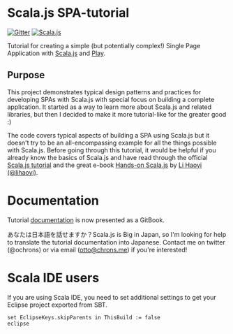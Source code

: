 # Scala.js SPA-tutorial

[![Gitter](https://badges.gitter.im/Join%20Chat.svg)](https://gitter.im/ochrons/scalajs-spa-tutorial?utm_source=badge&utm_medium=badge&utm_campaign=pr-badge) [![Scala.js](http://scala-js.org/assets/badges/scalajs-0.6.4.svg)](http://scala-js.org)

Tutorial for creating a simple (but potentially complex!) Single Page Application with [Scala.js](http://www.scala-js.org/) and [Play](https://www.playframework.com/).

## Purpose

This project demonstrates typical design patterns and practices for developing SPAs with Scala.js with special focus on building a complete application.
It started as a way to learn more about Scala.js and related libraries, but then I decided to make it more tutorial-like for the greater good :)

The code covers typical aspects of building a SPA using Scala.js but it doesn't try to be an all-encompassing example for all the things possible with Scala.js.
Before going through this tutorial, it would be helpful if you already know the basics of Scala.js and have read through the official
[Scala.js tutorial](http://www.scala-js.org/doc/tutorial.html) and the great e-book [Hands-on Scala.js](http://lihaoyi.github.io/hands-on-scala-js/#Hands-onScala.js)
by [Li Haoyi (@lihaoyi)](https://github.com/lihaoyi).

# Documentation

Tutorial [documentation](https://ochrons.github.io/scalajs-spa-tutorial) is now presented as a GitBook.

あなたは日本語を話せますか？Scala.js is Big in Japan, so I'm looking for help to translate the tutorial documentation into Japanese. Contact me on twitter 
(@ochrons) or via email (otto@chrons.me) if you're interested!

# Scala IDE users

If you are using Scala IDE, you need to set additional settings to get your Eclipse project exported from SBT.

```
set EclipseKeys.skipParents in ThisBuild := false
eclipse
```
